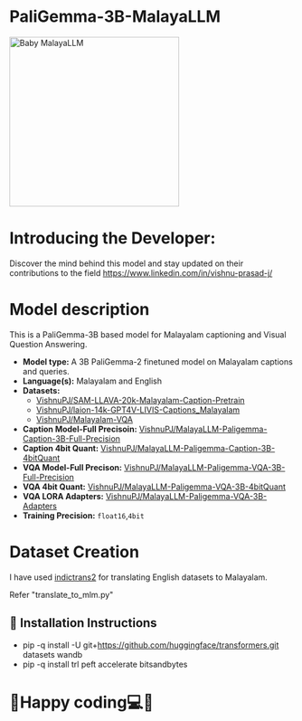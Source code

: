 # PaliGemma-3B-MalayaLLM

<img src="https://github.com/user-attachments/assets/8e8937a7-fd47-482c-acaf-48efc3c04597" alt="Baby MalayaLLM" width="300" height="auto">

# Introducing the Developer:
Discover the mind behind this model and stay updated on their contributions to the field
https://www.linkedin.com/in/vishnu-prasad-j/

# Model description
This is a PaliGemma-3B based model for Malayalam captioning and Visual Question Answering.

- **Model type:** A 3B PaliGemma-2 finetuned model on Malayalam captions and queries.
- **Language(s):** Malayalam and English
- **Datasets:**
  * [VishnuPJ/SAM-LLAVA-20k-Malayalam-Caption-Pretrain](https://huggingface.co/datasets/VishnuPJ/SAM-LLAVA-20k-Malayalam-Caption-Pretrain)
  * [VishnuPJ/laion-14k-GPT4V-LIVIS-Captions_Malayalam](https://huggingface.co/datasets/VishnuPJ/laion-14k-GPT4V-LIVIS-Captions_Malayalam)
  * [VishnuPJ/Malayalam-VQA](https://huggingface.co/datasets/VishnuPJ/Malayalam-VQA)
- **Caption Model-Full Precisoin:** [VishnuPJ/MalayaLLM-Paligemma-Caption-3B-Full-Precision](https://huggingface.co/VishnuPJ/MalayaLLM-Paligemma-Caption-3B-Full-Precision)
- **Caption 4bit Quant:** [VishnuPJ/MalayaLLM-Paligemma-Caption-3B-4bitQuant](https://huggingface.co/VishnuPJ/MalayaLLM-Paligemma-Caption-3B-4bitQuant)
- **VQA Model-Full Precison:** [VishnuPJ/MalayaLLM-Paligemma-VQA-3B-Full-Precision](https://huggingface.co/VishnuPJ/MalayaLLM-Paligemma-VQA-3B-Full-Precision)
- **VQA 4bit Quant:** [VishnuPJ/MalayaLLM-Paligemma-VQA-3B-4bitQuant](https://huggingface.co/VishnuPJ/MalayaLLM-Paligemma-VQA-3B-4bitQuant)
- **VQA LORA Adapters:** [VishnuPJ/MalayaLLM-Paligemma-VQA-3B-Adapters](https://huggingface.co/VishnuPJ/MalayaLLM-Paligemma-VQA-3B-Adapters)
- **Training Precision:** `float16`,`4bit`

# Dataset Creation
I have used [indictrans2](https://huggingface.co/ai4bharat/indictrans2-en-indic-1B) for translating English datasets to Malayalam.

Refer "translate_to_mlm.py"

## 💾 Installation Instructions
* pip -q install -U git+https://github.com/huggingface/transformers.git datasets wandb
* pip -q install trl peft accelerate bitsandbytes

# 🌟Happy coding💻🌟
